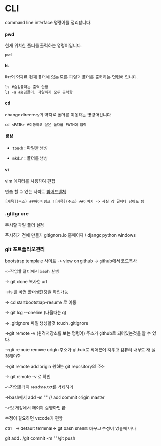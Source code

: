 # CLI

command line interface 명령어를 정리합니다.



#### pwd

현재 위치한 폴더를 출력하는 명령어입니다.



```bash/shell
pwd
```



#### ls

list의 약자로 현재 폴더에 있는 모든 파일과 폴더를 출력하는 명령어 입니다.



```bash/shell
ls #숨김폴더는 출력 안함
ls -a #숨김폴더, 파일까지 모두 출력함
```





#### cd

change directory의 약자로 폴더를 이동하는 명령어입니다.



```base/shell
cd <PATH> #이동하고 싶은 폴더를 PATH에 입력
```



#### 생성

- `touch` : 파일을 생성

- `mkdir` : 폴더를 생성

  

#### vi

vim 에디터를 사용하여 편집

연습 할 수 있는 사이트 [빔어드벤쳐](https://vim-adventures.com/)

```
[제목](주소) ##하이퍼링크 ![제목](주소) ##이미지 -> 사실 걍 끌어다 담아도 됨
```





### .gitignore

무시할 파일 폴더 설정

푸시하기 전에 만들기 gitignore.io 홈페이지 / django python windows

### git 포트폴리오관리



bootstrap template 사이트 ->  view on github -> github에서 코드복사



 ->작업할 폴더에서 bash 실행

-> git clone <url> 복사한 url



 ->ls 를 하면 폴더생긴것을 확인가능

-> cd startbootstrap-resume 로 이동



-> git log --oneline    (나올때는 q)  

-> .gitignore 파일 생성할것 touch .gitignore

->git remote -v (원격저장소를 보는 명령어)  주소가 github로 되어있는것을 알 수 있다.

->git remote remove origin 주소가 github로 되어있어 지우고 컴퓨터 내부로 재 설정해야함

->git remote add origin <url> 원하는 git repository의 주소

-> git remote -v 로 확인



->작업폴더의 readme.txt를 삭제하기

->bash에서 add -m "" // add commit origin master

->깃 계정에서 페이지 실행하면 끝





수정이 필요하면 vscode가 편함

ctrl ` -> default terminal-> git bash shell로 바꾸고 수정이 있을때 마다 

git add . /git commit -m ""/git push 